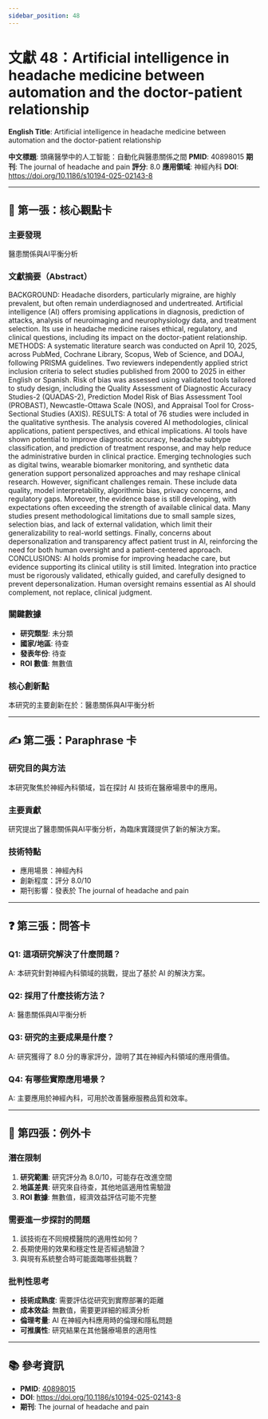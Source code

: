 ```yaml
---
sidebar_position: 48
---
```


# 文獻 48：Artificial intelligence in headache medicine between automation and the doctor-patient relationship

**English Title**: Artificial intelligence in headache medicine between automation and the doctor-patient relationship

**中文標題**: 頭痛醫學中的人工智能：自動化與醫患關係之間
**PMID**: 40898015
**期刊**: The journal of headache and pain
**評分**: 8.0
**應用領域**: 神經內科
**DOI**: https://doi.org/10.1186/s10194-025-02143-8

---

## 📌 第一張：核心觀點卡

### 主要發現
醫患關係與AI平衡分析

### 文獻摘要（Abstract）
BACKGROUND: Headache disorders, particularly migraine, are highly prevalent, but often remain underdiagnosed and undertreated. Artificial intelligence (AI) offers promising applications in diagnosis, prediction of attacks, analysis of neuroimaging and neurophysiology data, and treatment selection. Its use in headache medicine raises ethical, regulatory, and clinical questions, including its impact on the doctor-patient relationship. METHODS: A systematic literature search was conducted on April 10, 2025, across PubMed, Cochrane Library, Scopus, Web of Science, and DOAJ, following PRISMA guidelines. Two reviewers independently applied strict inclusion criteria to select studies published from 2000 to 2025 in either English or Spanish. Risk of bias was assessed using validated tools tailored to study design, including the Quality Assessment of Diagnostic Accuracy Studies-2 (QUADAS-2), Prediction Model Risk of Bias Assessment Tool (PROBAST), Newcastle-Ottawa Scale (NOS), and Appraisal Tool for Cross-Sectional Studies (AXIS). RESULTS: A total of 76 studies were included in the qualitative synthesis. The analysis covered AI methodologies, clinical applications, patient perspectives, and ethical implications. AI tools have shown potential to improve diagnostic accuracy, headache subtype classification, and prediction of treatment response, and may help reduce the administrative burden in clinical practice. Emerging technologies such as digital twins, wearable biomarker monitoring, and synthetic data generation support personalized approaches and may reshape clinical research. However, significant challenges remain. These include data quality, model interpretability, algorithmic bias, privacy concerns, and regulatory gaps. Moreover, the evidence base is still developing, with expectations often exceeding the strength of available clinical data. Many studies present methodological limitations due to small sample sizes, selection bias, and lack of external validation, which limit their generalizability to real-world settings. Finally, concerns about depersonalization and transparency affect patient trust in AI, reinforcing the need for both human oversight and a patient-centered approach. CONCLUSIONS: AI holds promise for improving headache care, but evidence supporting its clinical utility is still limited. Integration into practice must be rigorously validated, ethically guided, and carefully designed to prevent depersonalization. Human oversight remains essential as AI should complement, not replace, clinical judgment.

### 關鍵數據
- **研究類型**: 未分類
- **國家/地區**: 待查
- **發表年份**: 待查
- **ROI 數值**: 無數值

### 核心創新點
本研究的主要創新在於：醫患關係與AI平衡分析

---

## ✍️ 第二張：Paraphrase 卡

### 研究目的與方法
本研究聚焦於神經內科領域，旨在探討 AI 技術在醫療場景中的應用。

### 主要貢獻
研究提出了醫患關係與AI平衡分析，為臨床實踐提供了新的解決方案。

### 技術特點
- 應用場景：神經內科
- 創新程度：評分 8.0/10
- 期刊影響：發表於 The journal of headache and pain

---

## ❓ 第三張：問答卡

### Q1: 這項研究解決了什麼問題？
A: 本研究針對神經內科領域的挑戰，提出了基於 AI 的解決方案。

### Q2: 採用了什麼技術方法？
A: 醫患關係與AI平衡分析

### Q3: 研究的主要成果是什麼？
A: 研究獲得了 8.0 分的專家評分，證明了其在神經內科領域的應用價值。

### Q4: 有哪些實際應用場景？
A: 主要應用於神經內科，可用於改善醫療服務品質和效率。

---

## 🤔 第四張：例外卡

### 潛在限制
1. **研究範圍**: 研究評分為 8.0/10，可能存在改進空間
2. **地區差異**: 研究來自待查，其他地區適用性需驗證
3. **ROI 數據**: 無數值，經濟效益評估可能不完整

### 需要進一步探討的問題
1. 該技術在不同規模醫院的適用性如何？
2. 長期使用的效果和穩定性是否經過驗證？
3. 與現有系統整合時可能面臨哪些挑戰？

### 批判性思考
- **技術成熟度**: 需要評估從研究到實際部署的距離
- **成本效益**: 無數值，需要更詳細的經濟分析
- **倫理考量**: AI 在神經內科應用時的倫理和隱私問題
- **可推廣性**: 研究結果在其他醫療場景的適用性

---

## 📚 參考資訊
- **PMID**: [40898015](https://pubmed.ncbi.nlm.nih.gov/40898015/)
- **DOI**: https://doi.org/10.1186/s10194-025-02143-8
- **期刊**: The journal of headache and pain
